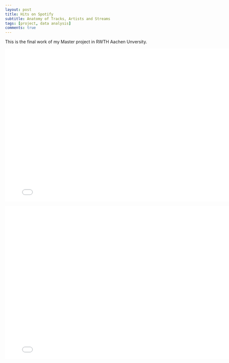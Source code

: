 ```yaml
---
layout: post
title: Hits on Spotify
subtitle: Anatomy of Tracks, Artists and Streams
tags: [project, data analysis]
comments: true
---
```

This is the final work of my Master project in RWTH Aachen Unversity.

<iframe src="/assets/final_report_master_project.pdf#toolbar=0" sandbox="allow-downloads" style="width:800px; height:500px;" frameborder="0"></iframe>

<embed src="/assets/final_report_master_project.pdf" style="width:800px; height:500px;" frameborder="0"></iframe>
